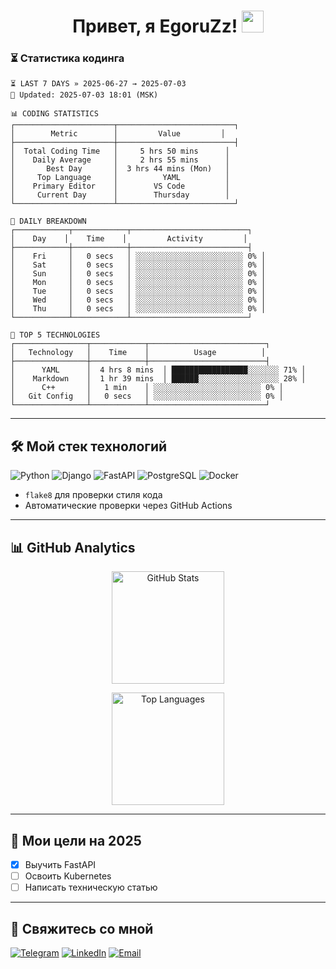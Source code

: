 <h1 align="center"> 
  Привет, я EgoruZz!
  <img src="https://media.giphy.com/media/hvRJCLFzcasrR4ia7z/giphy.gif" width="35px"/>
</h1>

### ⏳ Статистика кодинга
```text
⏳ LAST 7 DAYS » 2025-06-27 → 2025-07-03
🔄 Updated: 2025-07-03 18:01 (MSK)

📊 CODING STATISTICS
┌──────────────────────┬──────────────────────────┐
│        Metric        │         Value         │
├──────────────────────┼──────────────────────────┤
│  Total Coding Time   │     5 hrs 50 mins      │
│    Daily Average     │     2 hrs 55 mins      │
│       Best Day       │  3 hrs 44 mins (Mon)   │
│     Top Language     │          YAML          │
│    Primary Editor    │        VS Code         │
│     Current Day      │        Thursday        │
└──────────────────────┴──────────────────────────┘

📅 DAILY BREAKDOWN
┌────────────┬────────────┬──────────────────────────┐
│    Day    │    Time    │         Activity         │
├────────────┼────────────┼──────────────────────────┤
│    Fri     │   0 secs   │ ░░░░░░░░░░░░░░░░░░░░░░░░ 0% │
│    Sat     │   0 secs   │ ░░░░░░░░░░░░░░░░░░░░░░░░ 0% │
│    Sun     │   0 secs   │ ░░░░░░░░░░░░░░░░░░░░░░░░ 0% │
│    Mon     │   0 secs   │ ░░░░░░░░░░░░░░░░░░░░░░░░ 0% │
│    Tue     │   0 secs   │ ░░░░░░░░░░░░░░░░░░░░░░░░ 0% │
│    Wed     │   0 secs   │ ░░░░░░░░░░░░░░░░░░░░░░░░ 0% │
│    Thu     │   0 secs   │ ░░░░░░░░░░░░░░░░░░░░░░░░ 0% │
└────────────┴────────────┴──────────────────────────┘

🚀 TOP 5 TECHNOLOGIES
┌────────────────┬────────────┬──────────────────────────┐
│   Technology   │    Time    │          Usage          │
├────────────────┼────────────┼──────────────────────────┤
│      YAML      │  4 hrs 8 mins  │ █████████████████░░░░░░░ 71% │
│    Markdown    │  1 hr 39 mins  │ ██████░░░░░░░░░░░░░░░░░░ 28% │
│      C++       │   1 min    │ ░░░░░░░░░░░░░░░░░░░░░░░░ 0% │
│   Git Config   │   0 secs   │ ░░░░░░░░░░░░░░░░░░░░░░░░ 0% │
└────────────────┴────────────┴──────────────────────────┘
```
---

## 🛠 Мой стек технологий

![Python](https://img.shields.io/badge/-Python-3776AB?logo=python&logoColor=white)
![Django](https://img.shields.io/badge/-Django-092E20?logo=django&logoColor=white)
![FastAPI](https://img.shields.io/badge/-FastAPI-009688?logo=fastapi&logoColor=white)
![PostgreSQL](https://img.shields.io/badge/-PostgreSQL-4169E1?logo=postgresql&logoColor=white)
![Docker](https://img.shields.io/badge/-Docker-2496ED?logo=docker&logoColor=white)

- `flake8` для проверки стиля кода
- Автоматические проверки через GitHub Actions

---

## 📊 GitHub Analytics

<div align="center">
  <!-- Основная статистика с улучшенной обработкой ошибок -->
  <picture>
    <source
      srcset="https://github-readme-stats-sigma-five.vercel.app/api?username=EgoruZz&show_icons=true&count_private=true&disable_animations=true&include_all_commits=false"
      media="(prefers-color-scheme: light)"
    />
    <img 
      src="https://github-readme-stats-sigma-five.vercel.app/api?username=EgoruZz&show_icons=true&count_private=true&disable_animations=true" 
      height="180em"
      alt="GitHub Stats"
      onerror="this.onerror=null;this.src='https://github-profile-summary-cards.vercel.app/api/cards/stats?username=EgoruZz&theme=github'"
    />
  </picture>

  <!-- Топ языков с улучшенной фильтрацией -->
  <img
    src="https://github-readme-stats-sigma-five.vercel.app/api/top-langs/?username=EgoruZz&layout=compact&exclude_repo=README-STATS,starter-templates&langs_count=8&count_private=true"
    height="180em"
    alt="Top Languages"
    onerror="this.onerror=null;this.src='https://github-profile-summary-cards.vercel.app/api/cards/repos-per-language?username=EgoruZz&theme=github'"
  />
</div>

---

## 🎯 Мои цели на 2025
- [x] Выучить FastAPI
- [ ] Освоить Kubernetes
- [ ] Написать техническую статью

---

## 🤝 Свяжитесь со мной
[![Telegram](https://img.shields.io/badge/Telegram-@ваш_ник-26A5E4?logo=telegram)](https://t.me/your_username)
[![LinkedIn](https://img.shields.io/badge/LinkedIn-Ваше_Имя-0A66C2?logo=linkedin)](https://linkedin.com/in/your_username)
[![Email](https://img.shields.io/badge/Email-ваш@email.com-EA4335?logo=gmail)](mailto:ваш@email.com)
